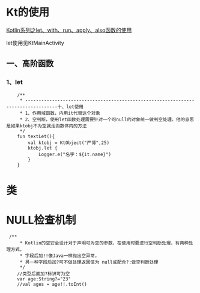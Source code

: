 # Kt的使用

[Kotlin系列之let、with、run、apply、also函数的使用](https://blog.csdn.net/u013064109/article/details/78786646)

let使用见KtMainActivity

## 一、高阶函数

### 1、let

~~~
    /**
     * ----------------------------------------------------------------------------------十、let使用
     * 1、作用域函数，内用it代替这个对象
     * 2、空判断，使用let函数处理需要针对一个可null的对象统一做判空处理。他的意思是如果ktobj不为空就走函数体内的方法
     */
    fun textLet(){
        val ktobj = KtObject("严博",25)
        ktobj.let {
            Logger.e("名字：${it.name}")
        }
    }
~~~

# 类
# NULL检查机制

~~~
 /**
     * Kotlin的空安全设计对于声明可为空的参数，在使用时要进行空判断处理，有两种处理方式，
     * 字段后加!!像Java一样抛出空异常，
     * 另一种字段后加?可不做处理返回值为 null或配合?:做空判断处理
     */
    //类型后面加?标识可为空
    var age:String?="23"
    //val ages = age!!.toInt()
~~~








